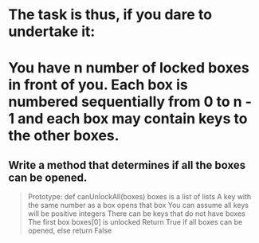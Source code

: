 # The task is thus, if you dare to undertake it:

# You have n number of locked boxes in front of you. Each box is numbered sequentially from 0 to n - 1 and each box may contain keys to the other boxes.

## Write a method that determines if all the boxes can be opened.

> Prototype: def canUnlockAll(boxes)
> boxes is a list of lists
> A key with the same number as a box opens that box
> You can assume all keys will be positive integers
> There can be keys that do not have boxes
> The first box boxes[0] is unlocked
> Return True if all boxes can be opened, else return False
